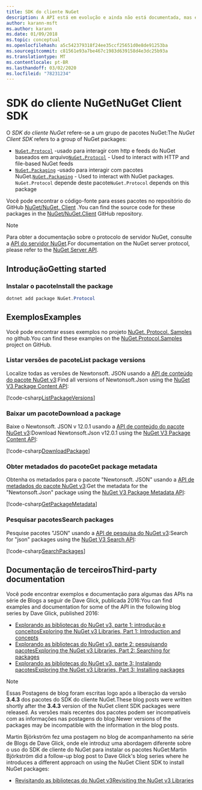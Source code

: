 ```yaml
---
title: SDK do cliente NuGet
description: A API está em evolução e ainda não está documentada, mas exemplos estão disponíveis no blog de Dave Glick.
author: karann-msft
ms.author: karann
ms.date: 01/09/2018
ms.topic: conceptual
ms.openlocfilehash: a5c542379318f24ee35ccf25651d0e8de91253ba
ms.sourcegitcommit: c81561e93a7be467c1983d639158d4e3dc25b93a
ms.translationtype: MT
ms.contentlocale: pt-BR
ms.lasthandoff: 03/02/2020
ms.locfileid: "78231234"
---
```

# <a name="nuget-client-sdk"></a><span data-ttu-id="44d44-103">SDK do cliente NuGet</span><span class="sxs-lookup"><span data-stu-id="44d44-103">NuGet Client SDK</span></span>

<span data-ttu-id="44d44-104">O *SDK do cliente NuGet* refere-se a um grupo de pacotes NuGet:</span><span class="sxs-lookup"><span data-stu-id="44d44-104">The *NuGet Client SDK* refers to a group of NuGet packages:</span></span>

* <span data-ttu-id="44d44-105">[`NuGet.Protocol`](https://www.nuget.org/packages/NuGet.Protocol) -usado para interagir com http e feeds do NuGet baseados em arquivo</span><span class="sxs-lookup"><span data-stu-id="44d44-105">[`NuGet.Protocol`](https://www.nuget.org/packages/NuGet.Protocol) - Used to interact with HTTP and file-based NuGet feeds</span></span>
* <span data-ttu-id="44d44-106">[`NuGet.Packaging`](https://www.nuget.org/packages/NuGet.Packaging) -usado para interagir com pacotes NuGet.</span><span class="sxs-lookup"><span data-stu-id="44d44-106">[`NuGet.Packaging`](https://www.nuget.org/packages/NuGet.Packaging) - Used to interact with NuGet packages.</span></span> <span data-ttu-id="44d44-107">`NuGet.Protocol` depende deste pacote</span><span class="sxs-lookup"><span data-stu-id="44d44-107">`NuGet.Protocol` depends on this package</span></span>

<span data-ttu-id="44d44-108">Você pode encontrar o código-fonte para esses pacotes no repositório do GitHub [NuGet/NuGet. Client](https://github.com/NuGet/NuGet.Client) .</span><span class="sxs-lookup"><span data-stu-id="44d44-108">You can find the source code for these packages in the [NuGet/NuGet.Client](https://github.com/NuGet/NuGet.Client) GitHub repository.</span></span>

> [!Note]
> <span data-ttu-id="44d44-109">Para obter a documentação sobre o protocolo de servidor NuGet, consulte a [API do servidor NuGet](~/api/overview.md).</span><span class="sxs-lookup"><span data-stu-id="44d44-109">For documentation on the NuGet server protocol, please refer to the [NuGet Server API](~/api/overview.md).</span></span>

## <a name="getting-started"></a><span data-ttu-id="44d44-110">Introdução</span><span class="sxs-lookup"><span data-stu-id="44d44-110">Getting started</span></span>

### <a name="install-the-package"></a><span data-ttu-id="44d44-111">Instalar o pacote</span><span class="sxs-lookup"><span data-stu-id="44d44-111">Install the package</span></span>

```ps1
dotnet add package NuGet.Protocol
```

## <a name="examples"></a><span data-ttu-id="44d44-112">Exemplos</span><span class="sxs-lookup"><span data-stu-id="44d44-112">Examples</span></span>

<span data-ttu-id="44d44-113">Você pode encontrar esses exemplos no projeto [NuGet. Protocol. Samples](https://github.com/NuGet/Samples/tree/master/NuGetProtocolSamples) no github.</span><span class="sxs-lookup"><span data-stu-id="44d44-113">You can find these examples on the [NuGet.Protocol.Samples](https://github.com/NuGet/Samples/tree/master/NuGetProtocolSamples) project on GitHub.</span></span>

### <a name="list-package-versions"></a><span data-ttu-id="44d44-114">Listar versões de pacote</span><span class="sxs-lookup"><span data-stu-id="44d44-114">List package versions</span></span>

<span data-ttu-id="44d44-115">Localize todas as versões de Newtonsoft. JSON usando a [API de conteúdo do pacote NuGet v3](../api/package-base-address-resource.md#enumerate-package-versions):</span><span class="sxs-lookup"><span data-stu-id="44d44-115">Find all versions of Newtonsoft.Json using the [NuGet V3 Package Content API](../api/package-base-address-resource.md#enumerate-package-versions):</span></span>

[!code-csharp[ListPackageVersions](~/../nuget-samples/NuGetProtocolSamples/Program.cs?name=ListPackageVersions)]

### <a name="download-a-package"></a><span data-ttu-id="44d44-116">Baixar um pacote</span><span class="sxs-lookup"><span data-stu-id="44d44-116">Download a package</span></span>

<span data-ttu-id="44d44-117">Baixe o Newtonsoft. JSON v 12.0.1 usando a [API de conteúdo do pacote NuGet v3](../api/package-base-address-resource.md):</span><span class="sxs-lookup"><span data-stu-id="44d44-117">Download Newtonsoft.Json v12.0.1 using the [NuGet V3 Package Content API](../api/package-base-address-resource.md):</span></span>

[!code-csharp[DownloadPackage](~/../nuget-samples/NuGetProtocolSamples/Program.cs?name=DownloadPackage)]

### <a name="get-package-metadata"></a><span data-ttu-id="44d44-118">Obter metadados do pacote</span><span class="sxs-lookup"><span data-stu-id="44d44-118">Get package metadata</span></span>

<span data-ttu-id="44d44-119">Obtenha os metadados para o pacote "Newtonsoft. JSON" usando a [API de metadados do pacote NuGet v3](../api/registration-base-url-resource.md):</span><span class="sxs-lookup"><span data-stu-id="44d44-119">Get the metadata for the "Newtonsoft.Json" package using the [NuGet V3 Package Metadata API](../api/registration-base-url-resource.md):</span></span>

[!code-csharp[GetPackageMetadata](~/../nuget-samples/NuGetProtocolSamples/Program.cs?name=GetPackageMetadata)]

### <a name="search-packages"></a><span data-ttu-id="44d44-120">Pesquisar pacotes</span><span class="sxs-lookup"><span data-stu-id="44d44-120">Search packages</span></span>

<span data-ttu-id="44d44-121">Pesquise pacotes "JSON" usando a [API de pesquisa do NuGet v3](../api/search-query-service-resource.md):</span><span class="sxs-lookup"><span data-stu-id="44d44-121">Search for "json" packages using the [NuGet V3 Search API](../api/search-query-service-resource.md):</span></span>

[!code-csharp[SearchPackages](~/../nuget-samples/NuGetProtocolSamples/Program.cs?name=SearchPackages)]

## <a name="third-party-documentation"></a><span data-ttu-id="44d44-122">Documentação de terceiros</span><span class="sxs-lookup"><span data-stu-id="44d44-122">Third-party documentation</span></span>

<span data-ttu-id="44d44-123">Você pode encontrar exemplos e documentação para algumas das APIs na série de Blogs a seguir de Dave Glick, publicada 2016:</span><span class="sxs-lookup"><span data-stu-id="44d44-123">You can find examples and documentation for some of the API in the following blog series by Dave Glick, published 2016:</span></span>

- [<span data-ttu-id="44d44-124">Explorando as bibliotecas do NuGet v3, parte 1: introdução e conceitos</span><span class="sxs-lookup"><span data-stu-id="44d44-124">Exploring the NuGet v3 Libraries, Part 1: Introduction and concepts</span></span>](http://daveaglick.com/posts/exploring-the-nuget-v3-libraries-part-1)
- [<span data-ttu-id="44d44-125">Explorando as bibliotecas do NuGet v3, parte 2: pesquisando pacotes</span><span class="sxs-lookup"><span data-stu-id="44d44-125">Exploring the NuGet v3 Libraries, Part 2: Searching for packages</span></span>](http://daveaglick.com/posts/exploring-the-nuget-v3-libraries-part-2)
- [<span data-ttu-id="44d44-126">Explorando as bibliotecas do NuGet v3, parte 3: Instalando pacotes</span><span class="sxs-lookup"><span data-stu-id="44d44-126">Exploring the NuGet v3 Libraries, Part 3: Installing packages</span></span>](http://daveaglick.com/posts/exploring-the-nuget-v3-libraries-part-3)

> [!Note]
> <span data-ttu-id="44d44-127">Essas Postagens de blog foram escritas logo após a liberação da versão **3.4.3** dos pacotes do SDK do cliente NuGet.</span><span class="sxs-lookup"><span data-stu-id="44d44-127">These blog posts were written shortly after the **3.4.3** version of the NuGet client SDK packages were released.</span></span>
> <span data-ttu-id="44d44-128">As versões mais recentes dos pacotes podem ser incompatíveis com as informações nas postagens do blog.</span><span class="sxs-lookup"><span data-stu-id="44d44-128">Newer versions of the packages may be incompatible with the information in the blog posts.</span></span>

<span data-ttu-id="44d44-129">Martin Björkström fez uma postagem no blog de acompanhamento na série de Blogs de Dave Glick, onde ele introduz uma abordagem diferente sobre o uso do SDK de cliente do NuGet para instalar os pacotes NuGet:</span><span class="sxs-lookup"><span data-stu-id="44d44-129">Martin Björkström did a follow-up blog post to Dave Glick's blog series where he introduces a different approach on using the NuGet Client SDK to install NuGet packages:</span></span>

- [<span data-ttu-id="44d44-130">Revisitando as bibliotecas do NuGet v3</span><span class="sxs-lookup"><span data-stu-id="44d44-130">Revisiting the NuGet v3 Libraries</span></span>](https://martinbjorkstrom.com/posts/2018-09-19-revisiting-nuget-client-libraries)
